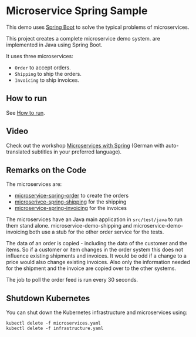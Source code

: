 Microservice Spring Sample
=====================


This demo uses [Spring Boot](https://spring.io/projects/spring-boot)
to solve the typical problems of microservices.

This project creates a complete microservice demo system.
are implemented in Java using Spring Boot.

It uses three microservices:
- `Order` to accept orders.
- `Shipping` to ship the orders.
- `Invoicing` to ship invoices.

How to run
---------

See [How to run](HOW-TO-RUN.md).


Video
--------

Check out the workshop [Microservices with Spring](https://www.youtube.com/watch?v=9q2Qlp0IDZY) (German with auto-translated subtitles in your preferred language).


Remarks on the Code
-------------------

The microservices are: 
- [microservice-spring-order](microservice-spring-demo/microservice-spring-order) to create the orders
- [microserivce-spring-shipping](microservice-spring-demo/microservice-spring-shipping) for the shipping
- [microservice-spring-invoicing](microservice-spring-demo/microservice-spring-invoicing) for the invoices

The microservices have an Java main application in `src/test/java` to
run them stand alone. microservice-demo-shipping and
microservice-demo-invoicing both use a stub for the
other order service for the tests.

The data of an order is copied - including the data of the customer
and the items. So if a customer or item changes in the order system
this does not influence existing shipments and invoices. It would be
odd if a change to a price would also change existing invoices. Also
only the information needed for the shipment and the invoice are
copied over to the other systems.

The job to poll the order feed is run every 30 seconds.


Shutdown Kubernetes
-------------------

You can shut down the Kubernetes infrastructure and microservices using:

```shell
kubectl delete -f microservices.yaml  
kubectl delete -f infrastructure.yaml 
```

